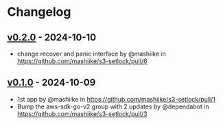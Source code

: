 # Changelog

## [v0.2.0](https://github.com/mashiike/s3-setlock/compare/v0.1.0...v0.2.0) - 2024-10-10
- change recover and panic interface by @mashiike in https://github.com/mashiike/s3-setlock/pull/6

## [v0.1.0](https://github.com/mashiike/s3-setlock/commits/v0.1.0) - 2024-10-09
- 1st app by @mashiike in https://github.com/mashiike/s3-setlock/pull/1
- Bump the aws-sdk-go-v2 group with 2 updates by @dependabot in https://github.com/mashiike/s3-setlock/pull/3
